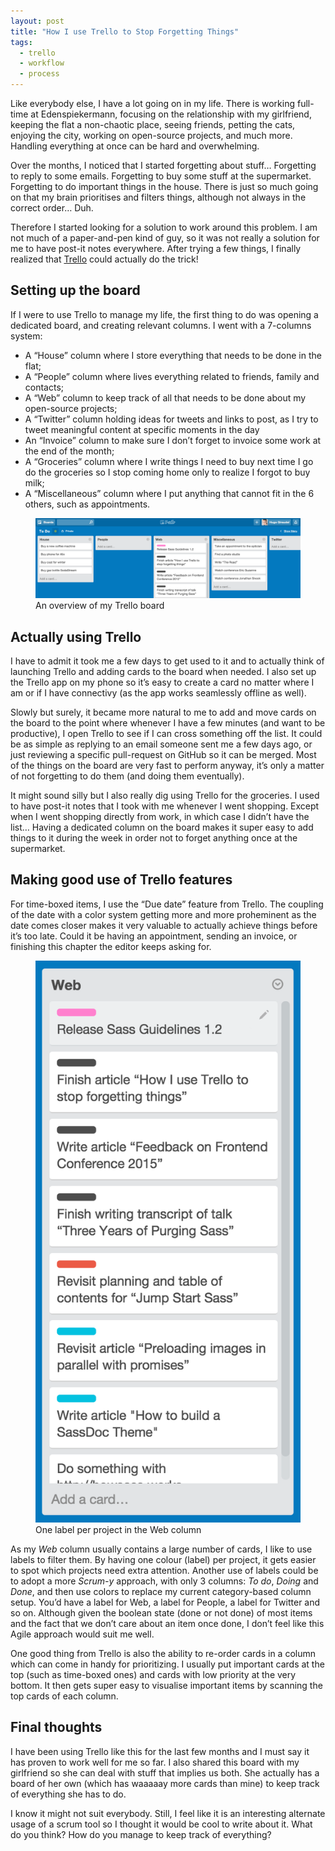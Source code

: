 ```yaml
---
layout: post
title: "How I use Trello to Stop Forgetting Things"
tags: 
  - trello
  - workflow
  - process
---
```


Like everybody else, I have a lot going on in my life. There is working full-time at Edenspiekermann, focusing on the relationship with my girlfriend, keeping the flat a non-chaotic place, seeing friends, petting the cats, enjoying the city, working on open-source projects, and much more. Handling everything at once can be hard and overwhelming.

Over the months, I noticed that I started forgetting about stuff… Forgetting to reply to some emails. Forgetting to buy some stuff at the supermarket. Forgetting to do important things in the house. There is just so much going on that my brain prioritises and filters things, although not always in the correct order… Duh.

Therefore I started looking for a solution to work around this problem. I am not much of a paper-and-pen kind of guy, so it was not really a solution for me to have post-it notes everywhere. After trying a few things, I finally realized that [Trello](http://trello.com) could actually do the trick!

## Setting up the board

If I were to use Trello to manage my life, the first thing to do was opening a dedicated board, and creating relevant columns. I went with a 7-columns system:

- A “House” column where I store everything that needs to be done in the flat;
- A “People” column where lives everything related to friends, family and contacts;
- A “Web” column to keep track of all that needs to be done about my open-source projects;
- A “Twitter” column holding ideas for tweets and links to post, as I try to tweet meaningful content at specific moments in the day
- An “Invoice” column to make sure I don’t forget to invoice some work at the end of the month;
- A “Groceries” column where I write things I need to buy next time I go do the groceries so I stop coming home only to realize I forgot to buy milk;
- A “Miscellaneous” column where I put anything that cannot fit in the 6 others, such as appointments.

<figure class="figure">
  <img src="/images/how-i-use-trello/trello-overview.png" alt="An overview of my Trello board" />
  <figcaption>An overview of my Trello board</figcaption>
</figure>

## Actually using Trello

I have to admit it took me a few days to get used to it and to actually think of launching Trello and adding cards to the board when needed. I also set up the Trello app on my phone so it’s easy to create a card no matter where I am or if I have connectivy (as the app works seamlessly offline as well).

Slowly but surely, it became more natural to me to add and move cards on the board to the point where whenever I have a few minutes (and want to be productive), I open Trello to see if I can cross something off the list. It could be as simple as replying to an email someone sent me a few days ago, or just reviewing a specific pull-request on GitHub so it can be merged. Most of the things on the board are very fast to perform anyway, it’s only a matter of not forgetting to do them (and doing them eventually).

It might sound silly but I also really dig using Trello for the groceries. I used to have post-it notes that I took with me whenever I went shopping. Except when I went shopping directly from work, in which case I didn’t have the list… Having a dedicated column on the board makes it super easy to add things to it during the week in order not to forget anything once at the supermarket.

## Making good use of Trello features

For time-boxed items, I use the “Due date” feature from Trello. The coupling of the date with a color system getting more and more proheminent as the date comes closer makes it very valuable to actually achieve things before it’s too late. Could it be having an appointment, sending an invoice, or finishing this chapter the editor keeps asking for.

<figure class="figure--right">
  <img src="/images/how-i-use-trello/trello-labels.png" alt="One label per project in the Web column" />
  <figcaption>One label per project in the Web column</figcaption>
</figure>

As my *Web* column usually contains a large number of cards, I like to use labels to filter them. By having one colour (label) per project, it gets easier to spot which projects need extra attention. Another use of labels could be to adopt a more *Scrum-y* approach, with only 3 columns: *To do*, *Doing* and *Done*, and then use colors to replace my current category-based column setup. You’d have a label for Web, a label for People, a label for Twitter and so on. Although given the boolean state (done or not done) of most items and the fact that we don’t care about an item once done, I don’t feel like this Agile approach would suit me well.

One good thing from Trello is also the ability to re-order cards in a column which can come in handy for prioritizing. I usually put important cards at the top (such as time-boxed ones) and cards with low priority at the very bottom. It then gets super easy to visualise important items by scanning the top cards of each column.

## Final thoughts

I have been using Trello like this for the last few months and I must say it has proven to work well for me so far. I also shared this board with my girlfriend so she can deal with stuff that implies us both. She actually has a board of her own (which has waaaaay more cards than mine) to keep track of everything she has to do.

I know it might not suit everybody. Still, I feel like it is an interesting alternate usage of a scrum tool so I thought it would be cool to write about it. What do you think? How do you manage to keep track of everything?
